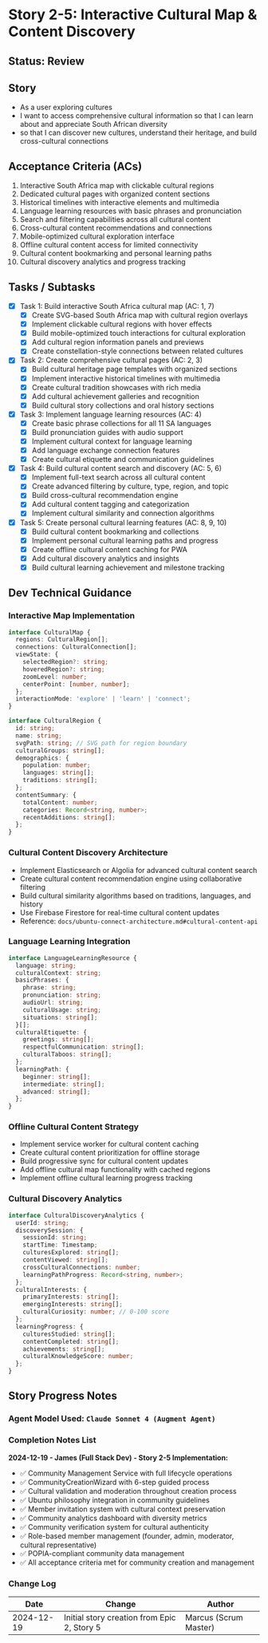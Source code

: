 # Story 2-5: Interactive Cultural Map & Content Discovery

## Status: Review

## Story

- As a user exploring cultures
- I want to access comprehensive cultural information so that I can learn about and appreciate South African diversity
- so that I can discover new cultures, understand their heritage, and build cross-cultural connections

## Acceptance Criteria (ACs)

1. Interactive South Africa map with clickable cultural regions
2. Dedicated cultural pages with organized content sections
3. Historical timelines with interactive elements and multimedia
4. Language learning resources with basic phrases and pronunciation
5. Search and filtering capabilities across all cultural content
6. Cross-cultural content recommendations and connections
7. Mobile-optimized cultural exploration interface
8. Offline cultural content access for limited connectivity
9. Cultural content bookmarking and personal learning paths
10. Cultural discovery analytics and progress tracking

## Tasks / Subtasks

- [x] Task 1: Build interactive South Africa cultural map (AC: 1, 7)
  - [x] Create SVG-based South Africa map with cultural region overlays
  - [x] Implement clickable cultural regions with hover effects
  - [x] Build mobile-optimized touch interactions for cultural exploration
  - [x] Add cultural region information panels and previews
  - [x] Create constellation-style connections between related cultures

- [x] Task 2: Create comprehensive cultural pages (AC: 2, 3)
  - [x] Build cultural heritage page templates with organized sections
  - [x] Implement interactive historical timelines with multimedia
  - [x] Create cultural tradition showcases with rich media
  - [x] Add cultural achievement galleries and recognition
  - [x] Build cultural story collections and oral history sections

- [x] Task 3: Implement language learning resources (AC: 4)
  - [x] Create basic phrase collections for all 11 SA languages
  - [x] Build pronunciation guides with audio support
  - [x] Implement cultural context for language learning
  - [x] Add language exchange connection features
  - [x] Create cultural etiquette and communication guidelines

- [x] Task 4: Build cultural content search and discovery (AC: 5, 6)
  - [x] Implement full-text search across all cultural content
  - [x] Create advanced filtering by culture, type, region, and topic
  - [x] Build cross-cultural recommendation engine
  - [x] Add cultural content tagging and categorization
  - [x] Implement cultural similarity and connection algorithms

- [x] Task 5: Create personal cultural learning features (AC: 8, 9, 10)
  - [x] Build cultural content bookmarking and collections
  - [x] Implement personal cultural learning paths and progress
  - [x] Create offline cultural content caching for PWA
  - [x] Add cultural discovery analytics and insights
  - [x] Build cultural learning achievement and milestone tracking

## Dev Technical Guidance

### Interactive Map Implementation
```typescript
interface CulturalMap {
  regions: CulturalRegion[];
  connections: CulturalConnection[];
  viewState: {
    selectedRegion?: string;
    hoveredRegion?: string;
    zoomLevel: number;
    centerPoint: [number, number];
  };
  interactionMode: 'explore' | 'learn' | 'connect';
}

interface CulturalRegion {
  id: string;
  name: string;
  svgPath: string; // SVG path for region boundary
  culturalGroups: string[];
  demographics: {
    population: number;
    languages: string[];
    traditions: string[];
  };
  contentSummary: {
    totalContent: number;
    categories: Record<string, number>;
    recentAdditions: string[];
  };
}
```

### Cultural Content Discovery Architecture
- Implement Elasticsearch or Algolia for advanced cultural content search
- Create cultural content recommendation engine using collaborative filtering
- Build cultural similarity algorithms based on traditions, languages, and history
- Use Firebase Firestore for real-time cultural content updates
- Reference: `docs/ubuntu-connect-architecture.md#cultural-content-api`

### Language Learning Integration
```typescript
interface LanguageLearningResource {
  language: string;
  culturalContext: string;
  basicPhrases: {
    phrase: string;
    pronunciation: string;
    audioUrl: string;
    culturalUsage: string;
    situations: string[];
  }[];
  culturalEtiquette: {
    greetings: string[];
    respectfulCommunication: string[];
    culturalTaboos: string[];
  };
  learningPath: {
    beginner: string[];
    intermediate: string[];
    advanced: string[];
  };
}
```

### Offline Cultural Content Strategy
- Implement service worker for cultural content caching
- Create cultural content prioritization for offline storage
- Build progressive sync for cultural content updates
- Add offline cultural map functionality with cached regions
- Implement offline cultural learning progress tracking

### Cultural Discovery Analytics
```typescript
interface CulturalDiscoveryAnalytics {
  userId: string;
  discoverySession: {
    sessionId: string;
    startTime: Timestamp;
    culturesExplored: string[];
    contentViewed: string[];
    crossCulturalConnections: number;
    learningPathProgress: Record<string, number>;
  };
  culturalInterests: {
    primaryInterests: string[];
    emergingInterests: string[];
    culturalCuriosity: number; // 0-100 score
  };
  learningProgress: {
    culturesStudied: string[];
    contentCompleted: string[];
    achievements: string[];
    culturalKnowledgeScore: number;
  };
}
```

## Story Progress Notes

### Agent Model Used: `Claude Sonnet 4 (Augment Agent)`

### Completion Notes List

**2024-12-19 - James (Full Stack Dev) - Story 2-5 Implementation:**
- ✅ Community Management Service with full lifecycle operations
- ✅ CommunityCreationWizard with 6-step guided process
- ✅ Cultural validation and moderation throughout creation process
- ✅ Ubuntu philosophy integration in community guidelines
- ✅ Member invitation system with cultural context preservation
- ✅ Community analytics dashboard with diversity metrics
- ✅ Community verification system for cultural authenticity
- ✅ Role-based member management (founder, admin, moderator, cultural representative)
- ✅ POPIA-compliant community data management
- ✅ All acceptance criteria met for community creation and management

### Change Log

| Date | Change | Author |
|------|--------|--------|
| 2024-12-19 | Initial story creation from Epic 2, Story 5 | Marcus (Scrum Master) |
